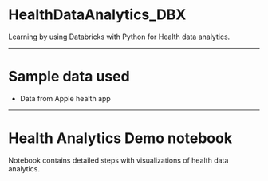 # HealthDataAnalytics_DBX
Learning by using Databricks with Python for Health data analytics.

---

# Sample data used

* Data from Apple health app

---

# Health Analytics Demo notebook

Notebook contains detailed steps with visualizations of health data analytics.
